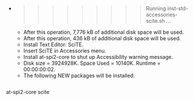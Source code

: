 * >>>>>>>>> Running inst-std-accessories-scite.sh ...
  * After this operation, 7,776 kB of additional disk space will be used.
  * After this operation, 436 kB of additional disk space will be used.
  * Install Text Editor: SciTE.
  * Insert SciTE in Accessories menu.
  * Install at-spi2-core to shut up Accessibility warning message.
  * Disk size = 3924928K. Space Used = 10140K. Runtime = 00:00:00:02.
  * The following NEW packages will be installed:
  ```bash
at-spi2-core scite
  ```
